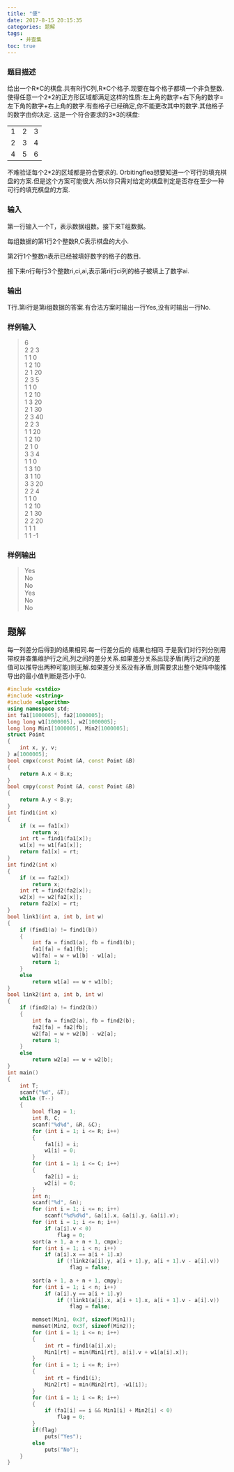 ```yaml
---
title: "便"
date: 2017-8-15 20:15:35
categories: 题解
tags:
    - 并查集
toc: true
---
```



### 题目描述
给出一个R\*C的棋盘.共有R行C列,R\*C个格子.现要在每个格子都填一个非负整数.使得任意一个2\*2的正方形区域都满足这样的性质:左上角的数字+右下角的数字=左下角的数字+右上角的数字.有些格子已经确定,你不能更改其中的数字.其他格子的数字由你决定.
这是一个符合要求的3\*3的棋盘:
<!--more-->
||||
|:-:|:-:|:-:|
|1|2|3|
|2|3|4|
|4|5|6|

不难验证每个2\*2的区域都是符合要求的.
Orbitingflea想要知道一个可行的填充棋盘的方案.但是这个方案可能很大.所以你只需对给定的棋盘判定是否存在至少一种可行的填充棋盘的方案.

### 输入
第一行输入一个T，表示数据组数。接下来T组数据。

每组数据的第1行2个整数R,C表示棋盘的大小.

第2行1个整数n表示已经被填好数字的格子的数目.

接下来n行每行3个整数ri,ci,ai,表示第ri行ci列的格子被填上了数字ai.

### 输出
T行.第i行是第i组数据的答案.有合法方案时输出一行Yes,没有时输出一行No.

### 样例输入
>6  
2 2 3  
1 1 0  
1 2 10  
2 1 20  
2 3 5  
1 1 0  
1 2 10  
1 3 20  
2 1 30  
2 3 40  
2 2 3  
1 1 20  
1 2 10  
2 1 0  
3 3 4  
1 1 0  
1 3 10  
3 1 10  
3 3 20  
2 2 4  
1 1 0  
1 2 10  
2 1 30  
2 2 20  
1 1 1  
1 1 -1  

### 样例输出
>Yes  
No  
No  
Yes  
No  
No  


## 题解

每一列差分后得到的结果相同.每一行差分后的
结果也相同.于是我们对行列分别用带权并查集维护行之间,列之间的差分关系.如果差分关系出现矛盾(两行之间的差
值可以推导出两种可能)则无解.如果差分关系没有矛盾,则需要求出整个矩阵中能推导出的最小值判断是否小于0.


```c++
#include <cstdio>
#include <cstring>
#include <algorithm>
using namespace std;
int fa1[1000005], fa2[1000005];
long long w1[1000005], w2[1000005];
long long Min1[1000005], Min2[1000005];
struct Point
{
    int x, y, v;
} a[1000005];
bool cmpx(const Point &A, const Point &B)
{
    return A.x < B.x;
}
bool cmpy(const Point &A, const Point &B)
{
    return A.y < B.y;
}
int find1(int x)
{
    if (x == fa1[x])
        return x;
    int rt = find1(fa1[x]);
    w1[x] += w1[fa1[x]];
    return fa1[x] = rt;
}
int find2(int x)
{
    if (x == fa2[x])
        return x;
    int rt = find2(fa2[x]);
    w2[x] += w2[fa2[x]];
    return fa2[x] = rt;
}
bool link1(int a, int b, int w)
{
    if (find1(a) != find1(b))
    {
        int fa = find1(a), fb = find1(b);
        fa1[fa] = fa1[fb];
        w1[fa] = w + w1[b] - w1[a];
        return 1;
    }
    else
        return w1[a] == w + w1[b];
}
bool link2(int a, int b, int w)
{
    if (find2(a) != find2(b))
    {
        int fa = find2(a), fb = find2(b);
        fa2[fa] = fa2[fb];
        w2[fa] = w + w2[b] - w2[a];
        return 1;
    }
    else
        return w2[a] == w + w2[b];
}
int main()
{
    int T;
    scanf("%d", &T);
    while (T--)
    {
        bool flag = 1;
        int R, C;
        scanf("%d%d", &R, &C);
        for (int i = 1; i <= R; i++)
        {
            fa1[i] = i;
            w1[i] = 0;
        }
        for (int i = 1; i <= C; i++)
        {
            fa2[i] = i;
            w2[i] = 0;
        }
        int n;
        scanf("%d", &n);
        for (int i = 1; i <= n; i++)
            scanf("%d%d%d", &a[i].x, &a[i].y, &a[i].v);
        for (int i = 1; i <= n; i++)
            if (a[i].v < 0)
                flag = 0;
        sort(a + 1, a + n + 1, cmpx);
        for (int i = 1; i < n; i++)
            if (a[i].x == a[i + 1].x)
                if (!link2(a[i].y, a[i + 1].y, a[i + 1].v - a[i].v))
                    flag = false;
 
        sort(a + 1, a + n + 1, cmpy);
        for (int i = 1; i < n; i++)
            if (a[i].y == a[i + 1].y)
                if (!link1(a[i].x, a[i + 1].x, a[i + 1].v - a[i].v))
                    flag = false;
 
        memset(Min1, 0x3f, sizeof(Min1));
        memset(Min2, 0x3f, sizeof(Min2));
        for (int i = 1; i <= n; i++)
        {
            int rt = find1(a[i].x);
            Min1[rt] = min(Min1[rt], a[i].v + w1[a[i].x]);
        }
        for (int i = 1; i <= R; i++)
        {
            int rt = find1(i);
            Min2[rt] = min(Min2[rt], -w1[i]);
        }
        for (int i = 1; i <= R; i++)
        {
            if (fa1[i] == i && Min1[i] + Min2[i] < 0)
                flag = 0;
        }
        if(flag)
            puts("Yes");
        else
            puts("No");
    }
}
```